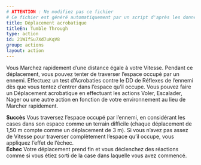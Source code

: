 ```yaml
---
# ATTENTION : Ne modifiez pas ce fichier
# Ce fichier est généré automatiquement par un script d'après les données du module Foundry VTT officiel et de sa traduction
title: Déplacement acrobatique
titleEn: Tumble Through
type: action
id: 21WIfSu7Xd7uKqV8
group: actions
layout: action
---
```

<p><span id="ctl00_MainContent_DetailedOutput">Vous Marchez rapidement d’une distance égale à votre Vitesse. Pendant ce déplacement, vous pouvez tenter de traverser l’espace occupé par un ennemi. Effectuez un test d’Acrobaties contre le DD de Réflexes de l’ennemi dès que vous tentez d’entrer dans l’espace qu’il occupe. Vous pouvez faire un Déplacement acrobatique en effectuant les actions Voler, Escalader, Nager ou une autre action en fonction de votre environnement au lieu de Marcher rapidement.<br></span></p><p><span id="ctl00_MainContent_DetailedOutput"><strong>Succès</strong> Vous traversez l’espace occupé par l’ennemi, en considérant les cases dans son espace comme un terrain difficile (chaque déplacement de 1,50 m compte comme un déplacement de 3 m). Si vous n’avez pas assez de Vitesse pour traverser complètement l’espace qu’il occupe, vous appliquez l’effet de l’échec.<br><strong>Échec</strong> Votre déplacement prend fin et vous déclenchez des réactions comme si vous étiez sorti de la case dans laquelle vous avez commencé.</span></p>
